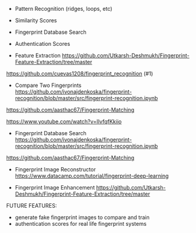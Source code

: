 - Pattern Recognition (ridges, loops, etc)
- Similarity Scores
- Fingerprint Database Search
- Authentication Scores


- Feature Extraction
https://github.com/Utkarsh-Deshmukh/Fingerprint-Feature-Extraction/tree/master

https://github.com/cuevas1208/fingerprint_recognition (#1)

- Compare Two Fingerprints
https://github.com/ivonajdenkoska/fingerprint-recognition/blob/master/src/fingerprint-recognition.ipynb

https://github.com/aasthac67/Fingerprint-Matching

https://www.youtube.com/watch?v=IIvfqfKkiio

- Fingerprint Database Search
https://github.com/ivonajdenkoska/fingerprint-recognition/blob/master/src/fingerprint-recognition.ipynb

https://github.com/aasthac67/Fingerprint-Matching

- Fingerprint Image Reconstructor
https://www.datacamp.com/tutorial/fingerprint-deep-learning

- Fingerprint Image Enhancement
https://github.com/Utkarsh-Deshmukh/Fingerprint-Feature-Extraction/tree/master

FUTURE FEATURES:
- generate fake fingerprint images to compare and train
- authentication scores for real life fingerprint systems
